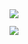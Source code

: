 <img src="https://capsule-render.vercel.app/api?type=waving&color=0%:ffabe1,100%:ffe6f7&height=270&section=header&text=welcome!&fontSize=70&fontColor=ffffff&desc=heeju's%20Github%20profile&fontAlignY=40" />

<a href="https://www.instagram.com/hh__moa/" target="_blank"><img src="https://img.shields.io/badge/instagram-C689C6?style=flat-square&logo=instagram&logoColor=white"></a>
